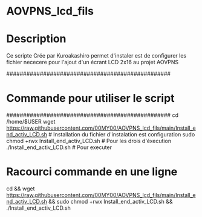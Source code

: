 # AOVPNS_lcd_fils

# Description #
  Ce scripte Crée par Kuroakashiro permet d'instaler est de configurer 
  les fichier nececere pour l'ajout d'un écrant LCD 2x16 au projet AOVPNS



#################################################
#       Commande pour utiliser le script        #
#################################################
cd /home/$USER
wget https://raw.githubusercontent.com/00MY00/AOVPNS_lcd_fils/main/Install_end_activ_LCD.sh   # Installation du fichier d'instalation est configuration 
sudo chmod +rwx Install_end_activ_LCD.sh      # Pour les drois d'éxecution
./Install_end_activ_LCD.sh                    # Pour executer

# Racourci commande en une ligne #
cd && wget https://raw.githubusercontent.com/00MY00/AOVPNS_lcd_fils/main/Install_end_activ_LCD.sh && sudo chmod +rwx Install_end_activ_LCD.sh && ./Install_end_activ_LCD.sh


